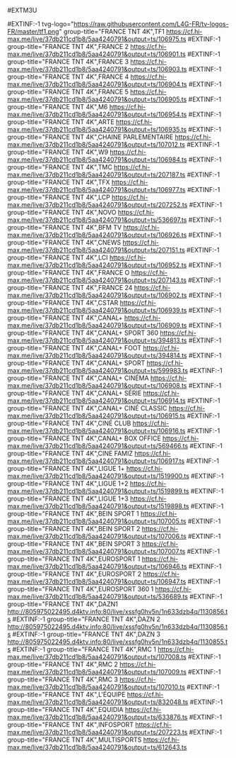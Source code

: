#EXTM3U

#EXTINF:-1 tvg-logo="https://raw.githubusercontent.com/L4G-FR/tv-logos-FR/master/tf1.png" group-title="FRANCE TNT 4K",TF1
https://cf.hi-max.me/live/37db211cd1b8/5aa4240791&output=ts/106975.ts
#EXTINF:-1 group-title="FRANCE TNT 4K",FRANCE 2
https://cf.hi-max.me/live/37db211cd1b8/5aa4240791&output=ts/106901.ts
#EXTINF:-1 group-title="FRANCE TNT 4K",FRANCE 3
https://cf.hi-max.me/live/37db211cd1b8/5aa4240791&output=ts/106903.ts
#EXTINF:-1 group-title="FRANCE TNT 4K",FRANCE 4
https://cf.hi-max.me/live/37db211cd1b8/5aa4240791&output=ts/106904.ts
#EXTINF:-1 group-title="FRANCE TNT 4K",FRANCE 5
https://cf.hi-max.me/live/37db211cd1b8/5aa4240791&output=ts/106905.ts
#EXTINF:-1 group-title="FRANCE TNT 4K",M6
https://cf.hi-max.me/live/37db211cd1b8/5aa4240791&output=ts/106954.ts
#EXTINF:-1 group-title="FRANCE TNT 4K",ARTE
https://cf.hi-max.me/live/37db211cd1b8/5aa4240791&output=ts/106935.ts
#EXTINF:-1 group-title="FRANCE TNT 4K",CHAINE PARLEMENTAIRE
https://cf.hi-max.me/live/37db211cd1b8/5aa4240791&output=ts/107012.ts
#EXTINF:-1 group-title="FRANCE TNT 4K",W9
https://cf.hi-max.me/live/37db211cd1b8/5aa4240791&output=ts/106984.ts
#EXTINF:-1 group-title="FRANCE TNT 4K",TMC
https://cf.hi-max.me/live/37db211cd1b8/5aa4240791&output=ts/207187.ts
#EXTINF:-1 group-title="FRANCE TNT 4K",TFX
https://cf.hi-max.me/live/37db211cd1b8/5aa4240791&output=ts/106977.ts
#EXTINF:-1 group-title="FRANCE TNT 4K",LCP
https://cf.hi-max.me/live/37db211cd1b8/5aa4240791&output=ts/207252.ts
#EXTINF:-1 group-title="FRANCE TNT 4K",NOVO
https://cf.hi-max.me/live/37db211cd1b8/5aa4240791&output=ts/536697.ts
#EXTINF:-1 group-title="FRANCE TNT 4K",BFM TV
https://cf.hi-max.me/live/37db211cd1b8/5aa4240791&output=ts/106926.ts
#EXTINF:-1 group-title="FRANCE TNT 4K",CNEWS
https://cf.hi-max.me/live/37db211cd1b8/5aa4240791&output=ts/207151.ts
#EXTINF:-1 group-title="FRANCE TNT 4K",LCI
https://cf.hi-max.me/live/37db211cd1b8/5aa4240791&output=ts/106952.ts
#EXTINF:-1 group-title="FRANCE TNT 4K",FRANCE O
https://cf.hi-max.me/live/37db211cd1b8/5aa4240791&output=ts/207143.ts
#EXTINF:-1 group-title="FRANCE TNT 4K",FRANCE 24
https://cf.hi-max.me/live/37db211cd1b8/5aa4240791&output=ts/106902.ts
#EXTINF:-1 group-title="FRANCE TNT 4K",CSTAR
https://cf.hi-max.me/live/37db211cd1b8/5aa4240791&output=ts/106939.ts
#EXTINF:-1 group-title="FRANCE TNT 4K",CANAL+
https://cf.hi-max.me/live/37db211cd1b8/5aa4240791&output=ts/106909.ts
#EXTINF:-1 group-title="FRANCE TNT 4K",CANAL+ SPORT 360
https://cf.hi-max.me/live/37db211cd1b8/5aa4240791&output=ts/394813.ts
#EXTINF:-1 group-title="FRANCE TNT 4K",CANAL+ FOOT
https://cf.hi-max.me/live/37db211cd1b8/5aa4240791&output=ts/394814.ts
#EXTINF:-1 group-title="FRANCE TNT 4K",CANAL+ SPORT
https://cf.hi-max.me/live/37db211cd1b8/5aa4240791&output=ts/599983.ts
#EXTINF:-1 group-title="FRANCE TNT 4K",CANAL+ CINÉMA
https://cf.hi-max.me/live/37db211cd1b8/5aa4240791&output=ts/106908.ts
#EXTINF:-1 group-title="FRANCE TNT 4K",CANAL+ SÉRIE
https://cf.hi-max.me/live/37db211cd1b8/5aa4240791&output=ts/106914.ts
#EXTINF:-1 group-title="FRANCE TNT 4K",CANAL+ CINÉ CLASSIC
https://cf.hi-max.me/live/37db211cd1b8/5aa4240791&output=ts/106915.ts
#EXTINF:-1 group-title="FRANCE TNT 4K",CINÉ CLUB
https://cf.hi-max.me/live/37db211cd1b8/5aa4240791&output=ts/106916.ts
#EXTINF:-1 group-title="FRANCE TNT 4K",CANAL+ BOX OFFICE
https://cf.hi-max.me/live/37db211cd1b8/5aa4240791&output=ts/569466.ts
#EXTINF:-1 group-title="FRANCE TNT 4K",CINE FAMIZ
https://cf.hi-max.me/live/37db211cd1b8/5aa4240791&output=ts/106917.ts
#EXTINF:-1 group-title="FRANCE TNT 4K",LIGUE 1+
https://cf.hi-max.me/live/37db211cd1b8/5aa4240791&output=ts/1519900.ts
#EXTINF:-1 group-title="FRANCE TNT 4K",LIGUE 1+2
https://cf.hi-max.me/live/37db211cd1b8/5aa4240791&output=ts/1519899.ts
#EXTINF:-1 group-title="FRANCE TNT 4K",LIGUE 1+3
https://cf.hi-max.me/live/37db211cd1b8/5aa4240791&output=ts/1519898.ts
#EXTINF:-1 group-title="FRANCE TNT 4K",BEIN SPORT 1
https://cf.hi-max.me/live/37db211cd1b8/5aa4240791&output=ts/107005.ts
#EXTINF:-1 group-title="FRANCE TNT 4K",BEIN SPORT 2
https://cf.hi-max.me/live/37db211cd1b8/5aa4240791&output=ts/107006.ts
#EXTINF:-1 group-title="FRANCE TNT 4K",BEIN SPORT 3
https://cf.hi-max.me/live/37db211cd1b8/5aa4240791&output=ts/107007.ts
#EXTINF:-1 group-title="FRANCE TNT 4K",EUROSPORT 1
https://cf.hi-max.me/live/37db211cd1b8/5aa4240791&output=ts/106946.ts
#EXTINF:-1 group-title="FRANCE TNT 4K",EUROSPORT 2
https://cf.hi-max.me/live/37db211cd1b8/5aa4240791&output=ts/106947.ts
#EXTINF:-1 group-title="FRANCE TNT 4K",EUROSPORT 360 1
https://cf.hi-max.me/live/37db211cd1b8/5aa4240791&output=ts/536689.ts
#EXTINF:-1 group-title="FRANCE TNT 4K",DAZN1
http://805975022495.d4ktv.info:80/live/xssfg0hv5n/1n633dzb4q/1130856.ts
#EXTINF:-1 group-title="FRANCE TNT 4K",DAZN 2
http://805975022495.d4ktv.info:80/live/xssfg0hv5n/1n633dzb4q/1130856.ts
#EXTINF:-1 group-title="FRANCE TNT 4K",DAZN 3
http://805975022495.d4ktv.info:80/live/xssfg0hv5n/1n633dzb4q/1130855.ts
#EXTINF:-1 group-title="FRANCE TNT 4K",RMC 1
https://cf.hi-max.me/live/37db211cd1b8/5aa4240791&output=ts/107008.ts
#EXTINF:-1 group-title="FRANCE TNT 4K",RMC 2
https://cf.hi-max.me/live/37db211cd1b8/5aa4240791&output=ts/107009.ts
#EXTINF:-1 group-title="FRANCE TNT 4K",RMC 3
https://cf.hi-max.me/live/37db211cd1b8/5aa4240791&output=ts/107010.ts
#EXTINF:-1 group-title="FRANCE TNT 4K",L'ÉQUIPE
https://cf.hi-max.me/live/37db211cd1b8/5aa4240791&output=ts/832048.ts
#EXTINF:-1 group-title="FRANCE TNT 4K",EQUIDIA
https://cf.hi-max.me/live/37db211cd1b8/5aa4240791&output=ts/633876.ts
#EXTINF:-1 group-title="FRANCE TNT 4K",INFOSPORT
https://cf.hi-max.me/live/37db211cd1b8/5aa4240791&output=ts/207223.ts
#EXTINF:-1 group-title="FRANCE TNT 4K",MULTISPORTS
https://cf.hi-max.me/live/37db211cd1b8/5aa4240791&output=ts/612643.ts
